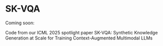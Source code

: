# SK-VQA

Coming soon:

Code from our ICML 2025 spotlight paper SK-VQA: Synthetic Knowledge Generation at Scale for Training Context-Augmented Multimodal LLMs
